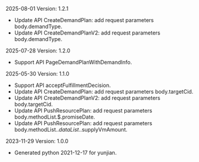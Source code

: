 2025-08-01 Version: 1.2.1
- Update API CreateDemandPlan: add request parameters body.demandType.
- Update API CreateDemandPlanV2: add request parameters body.demandType.


2025-07-28 Version: 1.2.0
- Support API PageDemandPlanWithDemandInfo.


2025-05-30 Version: 1.1.0
- Support API acceptFulfillmentDecision.
- Update API CreateDemandPlan: add request parameters body.targetCid.
- Update API CreateDemandPlanV2: add request parameters body.targetCid.
- Update API PushResourcePlan: add request parameters body.methodList.$.promiseDate.
- Update API PushResourcePlan: add request parameters body.methodList.$.dataList.$.supplyVmAmount.


2023-11-29 Version: 1.0.0
- Generated python 2021-12-17 for yunjian.

